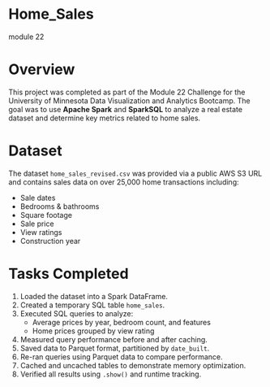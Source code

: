 # Home_Sales
module 22

# Overview

This project was completed as part of the Module 22 Challenge for the University of Minnesota Data Visualization and Analytics Bootcamp. The goal was to use **Apache Spark** and **SparkSQL** to analyze a real estate dataset and determine key metrics related to home sales.

# Dataset

The dataset `home_sales_revised.csv` was provided via a public AWS S3 URL and contains sales data on over 25,000 home transactions including:
- Sale dates
- Bedrooms & bathrooms
- Square footage
- Sale price
- View ratings
- Construction year

# Tasks Completed

1. Loaded the dataset into a Spark DataFrame.
2. Created a temporary SQL table `home_sales`.
3. Executed SQL queries to analyze:
   - Average prices by year, bedroom count, and features
   - Home prices grouped by view rating
4. Measured query performance before and after caching.
5. Saved data to Parquet format, partitioned by `date_built`.
6. Re-ran queries using Parquet data to compare performance.
7. Cached and uncached tables to demonstrate memory optimization.
8. Verified all results using `.show()` and runtime tracking.
